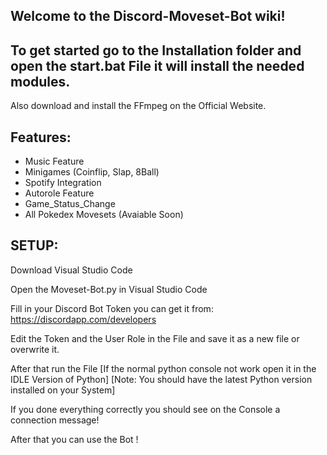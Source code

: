 ## Welcome to the Discord-Moveset-Bot wiki!

## To get started go to the Installation folder and open the start.bat File it will install the needed modules.
Also download and install the FFmpeg on the Official Website.

## Features:

- Music Feature
- Minigames (Coinflip, Slap, 8Ball)
- Spotify Integration
- Autorole Feature
- Game_Status_Change
- All Pokedex Movesets (Avaiable Soon)

## SETUP:

Download Visual Studio Code

Open the Moveset-Bot.py in Visual Studio Code

Fill in your Discord Bot Token you can get it from: https://discordapp.com/developers

Edit the Token and the User Role in the File and save it as a new file or overwrite it.

After that run the File [If the normal python console not work open it in the IDLE Version of Python] [Note: You should have the latest Python version installed on your System]

If you done everything correctly you should see on the Console a connection message!

After that you can use the Bot !
